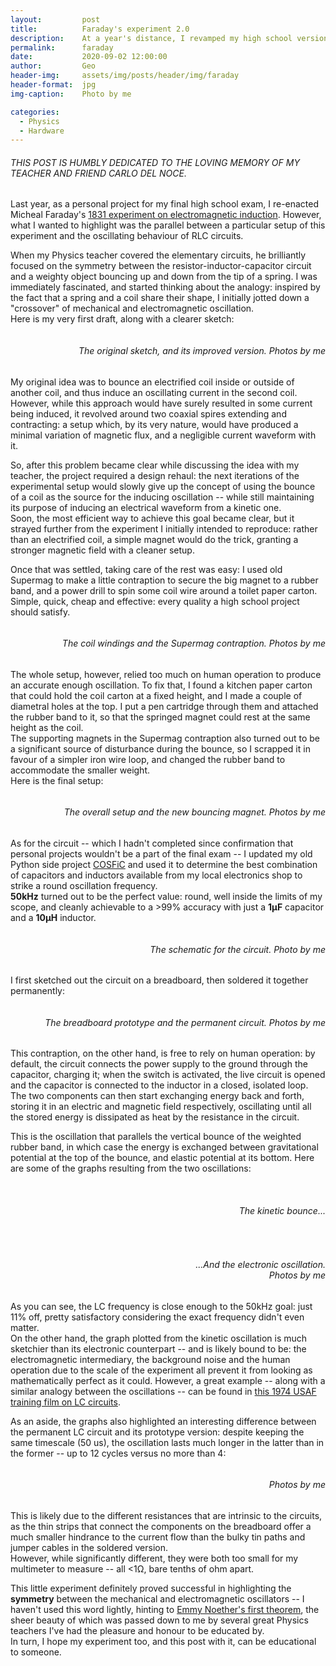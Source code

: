 ```yaml
---
layout:         post
title:          Faraday's experiment 2.0
description:    At a year's distance, I revamped my high school version of Faraday's induction experiment
permalink:      faraday
date:           2020-09-02 12:00:00
author:         Geo
header-img:     assets/img/posts/header/img/faraday
header-format:  jpg
img-caption:    Photo by me

categories:
  - Physics
  - Hardware
---
```


###### THIS POST IS HUMBLY DEDICATED TO THE LOVING MEMORY OF MY TEACHER AND FRIEND CARLO DEL NOCE.

Last year, as a personal project for my final high school exam, I re-enacted Micheal Faraday's [1831 experiment on electromagnetic induction](https://micro.magnet.fsu.edu/electromag/java/faraday2/index.html).
However, what I wanted to highlight was the parallel between a particular setup of this experiment and the oscillating behaviour of RLC circuits.

When my Physics teacher covered the elementary circuits, he brilliantly focused on the symmetry between the resistor-inductor-capacitor circuit and a weighty object bouncing up and down from the tip of a spring.
I was immediately fascinated, and started thinking about the analogy: inspired by the fact that a spring and a coil share their shape, I initially jotted down a "crossover" of mechanical and electromagnetic oscillation.   
Here is my very first draft, along with a clearer sketch:

<div class="inner-wrapper">
  <div class="sm-1-col lg-2-col pull-left">
    <img src="assets/img/posts/2020-09-02/1.jpg" alt="">
  </div>
  <div class="sm-1-col lg-2-col pull-right">
    <img src="assets/img/posts/2020-09-02/2.jpg" alt="">
    <h6 style="text-align: right"><i>The original sketch, and its improved version. Photos by me</i></h6>
  </div>
</div>

My original idea was to bounce an electrified coil inside or outside of another coil, and thus induce an oscillating current in the second coil.
However, while this approach would have surely resulted in some current being induced, it revolved around two coaxial spires extending and contracting: a setup which, by its very nature, would have produced a minimal variation of magnetic flux, and a negligible current waveform with it.

So, after this problem became clear while discussing the idea with my teacher, the project required a design rehaul: the next iterations of the experimental setup would slowly give up the concept of using the bounce of a coil as the source for the inducing oscillation -- while still maintaining its purpose of inducing an electrical waveform from a kinetic one.    
Soon, the most efficient way to achieve this goal became clear, but it strayed further from the experiment I initially intended to reproduce: rather than an electrified coil, a simple magnet would do the trick, granting a stronger magnetic field with a cleaner setup.

Once that was settled, taking care of the rest was easy: I used old Supermag to make a little contraption to secure the big magnet to a rubber band, and a power drill to spin some coil wire around a toilet paper carton.
Simple, quick, cheap and effective: every quality a high school project should satisfy.

<div class="inner-wrapper">
  <div class="sm-1-col lg-2-col pull-left">
    <img src="assets/img/posts/2020-09-02/3.jpg" alt="">
  </div>
  <div class="sm-1-col lg-2-col pull-right">
    <img src="assets/img/posts/2020-09-02/4.jpg" alt="">
    <h6 style="text-align: right"><i>The coil windings and the Supermag contraption. Photos by me</i></h6>
  </div>
</div>

The whole setup, however, relied too much on human operation to produce an accurate enough oscillation.
To fix that, I found a kitchen paper carton that could hold the coil carton at a fixed height, and I made a couple of diametral holes at the top.
I put a pen cartridge through them and attached the rubber band to it, so that the springed magnet could rest at the same height as the coil.   
The supporting magnets in the Supermag contraption also turned out to be a significant source of disturbance during the bounce, so I scrapped it in favour of a simpler iron wire loop, and changed the rubber band to accommodate the smaller weight.    
Here is the final setup:

<div class="inner-wrapper">
  <div class="sm-1-col lg-2-col pull-left">
    <img src="assets/img/posts/2020-09-02/5.jpg" alt="">
  </div>
  <div class="sm-1-col lg-2-col pull-right">
    <img src="assets/img/posts/2020-09-02/6.jpg" alt="">
    <h6 style="text-align: right"><i>The overall setup and the new bouncing magnet. Photos by me</i></h6>
  </div>
</div>

<div class="inner-wrapper">
  <div class="sm-1-col lg-2-col pull-left"><p>
    As for the circuit -- which I hadn't completed since confirmation that personal projects wouldn't be a part of the final exam -- I updated my old Python side project <a href="https://github.com/ciakkig/cosfic"<b>COSFiC</b></a> and used it to determine the best combination of capacitors and inductors available from my local electronics shop to strike a round oscillation frequency.
    <br>
    <b>50kHz</b> turned out to be the perfect value: round, well inside the limits of my scope, and cleanly achievable to a >99% accuracy with just a <b>1&micro;F</b> capacitor and a <b>10&micro;H</b> inductor.
  </p></div>
  <div class="sm-1-col lg-2-col pull-right">
    <img src="assets/img/posts/2020-09-02/7.jpg" alt="">
    <h6 style="text-align: right"><i>The schematic for the circuit. Photo by me</i></h6>
  </div>
</div>

I first sketched out the circuit on a breadboard, then soldered it together permanently:

<div class="inner-wrapper">
  <div class="sm-1-col lg-2-col pull-left">
    <img src="assets/img/posts/2020-09-02/8.jpg" alt="">
  </div>
  <div class="sm-1-col lg-2-col pull-right">
    <img src="assets/img/posts/2020-09-02/9.jpg" alt="">
    <h6 style="text-align: right"><i>The breadboard prototype and the permanent circuit. Photos by me</i></h6>
  </div>
</div>

This contraption, on the other hand, is free to rely on human operation: by default, the circuit connects the power supply to the ground through the capacitor, charging it; when the switch is activated, the live circuit is opened and the capacitor is connected to the inductor in a closed, isolated loop.
The two components can then start exchanging energy back and forth, storing it in an electric and magnetic field respectively, oscillating until all the stored energy is dissipated as heat by the resistance in the circuit.

This is the oscillation that parallels the vertical bounce of the weighted rubber band, in which case the energy is exchanged between gravitational potential at the top of the bounce, and elastic potential at its bottom.
Here are some of the graphs resulting from the two oscillations:

<div class="inner-wrapper">
  <div class="sm-1-col lg-2-col pull-left">
    <img src="assets/img/posts/2020-09-02/10.jpg" alt="">
    <img src="assets/img/posts/2020-09-02/11.jpg" alt="">
    <h6 style="text-align: right"><i>The kinetic bounce...</i></h6>
  </div>
  <div class="sm-1-col lg-2-col pull-right">
    <img src="assets/img/posts/2020-09-02/12.jpg" alt="">
    <img src="assets/img/posts/2020-09-02/13.jpg" alt="">
    <h6 style="text-align: right"><i>...And the electronic oscillation.<br>Photos by me</i></h6>
  </div>
</div>

As you can see, the LC frequency is close enough to the 50kHz goal: just 11% off, pretty satisfactory considering the exact frequency didn't even matter.    
On the other hand, the graph plotted from the kinetic oscillation is much sketchier than its electronic counterpart -- and is likely bound to be: the electromagnetic intermediary, the background noise and the human operation due to the scale of the experiment all prevent it from looking as mathematically perfect as it could.
However, a great example -- along with a similar analogy between the oscillations -- can be found in [this 1974 USAF training film on LC circuits](https://youtu.be/MeTI2qJVP78?t=47).



As an aside, the graphs also highlighted an interesting difference between the permanent LC circuit and its prototype version: despite keeping the same timescale (50 us), the oscillation lasts much longer in the latter than in the former -- up to 12 cycles versus no more than 4:

<div class="inner-wrapper">
  <div class="sm-1-col lg-2-col pull-left">
    <img src="assets/img/posts/2020-09-02/16.jpg" alt="">
  </div>
  <div class="sm-1-col lg-2-col pull-right">
    <img src="assets/img/posts/2020-09-02/17.jpg" alt="">
    <h6 style="text-align: right"><i>Photos by me</i></h6>
  </div>
</div>

This is likely due to the different resistances that are intrinsic to the circuits, as the thin strips that connect the components on the breadboard offer a much smaller hindrance to the current flow than the bulky tin paths and jumper cables in the soldered version.   
However, while significantly different, they were both too small for my multimeter to measure -- all <1&Omega;, bare tenths of ohm apart.

This little experiment definitely proved successful in highlighting the **symmetry** between the mechanical and electromagnetic oscillators -- I haven't used this word lightly, hinting to [Emmy Noether's first theorem](https://en.wikipedia.org/wiki/Noether%27s_theorem#Informal_statement_of_the_theorem), the sheer beauty of which was passed down to me by several great Physics teachers I've had the pleasure and honour to be educated by.    
In turn, I hope my experiment too, and this post with it, can be educational to someone.